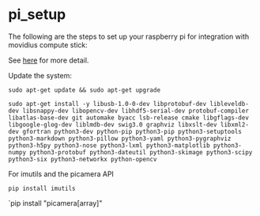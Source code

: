 # pi_setup

The following are the steps to set up your raspberry pi for integration with movidius compute stick:

See [here](https://www.pyimagesearch.com/2018/02/12/getting-started-with-the-intel-movidius-neural-compute-stick/) for more detail.

Update the system:

`sudo apt-get update && sudo apt-get upgrade`

```
sudo apt-get install -y libusb-1.0-0-dev libprotobuf-dev libleveldb-dev libsnappy-dev libopencv-dev libhdf5-serial-dev protobuf-compiler libatlas-base-dev git automake byacc lsb-release cmake libgflags-dev libgoogle-glog-dev liblmdb-dev swig3.0 graphviz libxslt-dev libxml2-dev gfortran python3-dev python-pip python3-pip python3-setuptools python3-markdown python3-pillow python3-yaml python3-pygraphviz python3-h5py python3-nose python3-lxml python3-matplotlib python3-numpy python3-protobuf python3-dateutil python3-skimage python3-scipy python3-six python3-networkx python-opencv
```

For imutils and the picamera API

`pip install imutils`

`pip install "picamera[array]"